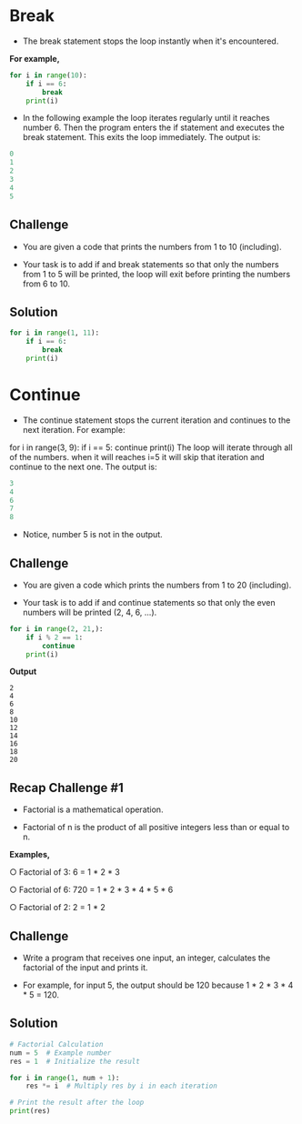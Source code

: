 # Break

- The break statement stops the loop instantly when it's encountered.

**For example,**

```py
for i in range(10): 
    if i == 6:
        break
    print(i)
```

- In the following example the loop iterates regularly until it reaches number 6. Then the program enters the if statement and executes the break statement. This exits the loop immediately. The output is:
```py
0
1
2
3
4
5
```

## Challenge

- You are given a code that prints the numbers from 1 to 10 (including).
  
- Your task is to add if and break statements so that only the numbers from 1 to 5 will be printed, the loop will exit before printing the numbers from 6 to 10.

## Solution
```py
for i in range(1, 11):
    if i == 6:
        break
    print(i)
```
 
# Continue

- The continue statement stops the current iteration and continues to the next iteration. For example:

for i in range(3, 9):
    if i == 5:
        continue
    print(i)
The loop will iterate through all of the numbers. when it will reaches i=5 it will skip that iteration and continue to the next one. The output is:
```py
3
4
6
7
8
```
- Notice, number 5 is not in the output.

## Challenge

- You are given a code which prints the numbers from 1 to 20 (including).

- Your task is to add if and continue statements so that only the even numbers will be printed (2, 4, 6, ...). 

```py
for i in range(2, 21,):
    if i % 2 == 1:
        continue
    print(i)
```
**Output**
```
2
4
6
8
10
12
14
16
18
20
```
## Recap Challenge #1

- Factorial is a mathematical operation.

- Factorial of n is the product of all positive integers less than or equal to n.

**Examples,**

○ Factorial of 3: 6 = 1 * 2 * 3

○ Factorial of 6: 720 = 1 * 2 * 3 * 4 * 5 * 6

○ Factorial of 2: 2 = 1 * 2


## Challenge

- Write a program that receives one input, an integer, calculates the factorial of the input and prints it.

- For example, for input 5, the output should be 120 because 1 * 2 * 3 * 4  * 5 = 120.

## Solution 

```py
# Factorial Calculation
num = 5  # Example number
res = 1  # Initialize the result

for i in range(1, num + 1):
    res *= i  # Multiply res by i in each iteration

# Print the result after the loop
print(res)
```

